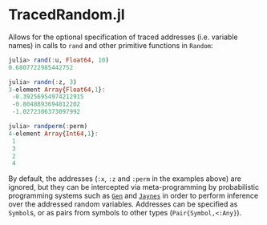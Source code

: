 # TracedRandom.jl

Allows for the optional specification of traced addresses (i.e. variable names)
in calls to `rand` and other primitive functions in `Random`:

```julia
julia> rand(:u, Float64, 10)
0.6807722985442752

julia> randn(:z, 3)
3-element Array{Float64,1}:
 -0.39256954974212915
 -0.8048893694012202
 -1.0272306373097992

julia> randperm(:perm)
4-element Array{Int64,1}:
 1
 3
 2
 4
```

By default, the addresses (`:x`, `:z` and `:perm` in the examples above)
are ignored, but they can be intercepted via meta-programming by
probabilistic programming systems such as [`Gen`](https://www.gen.dev/) and
[`Jaynes`](https://femtomc.github.io/Jaynes.jl/) in order to perform inference
over the addressed random variables. Addresses can be specified as `Symbol`s,
or as pairs from symbols to other types (`Pair{Symbol,<:Any}`).
